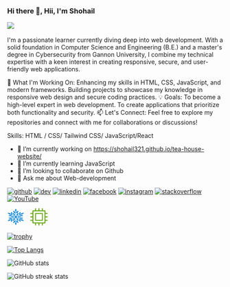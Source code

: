 ### Hi there 👋, Hii, I'm Shohail
![](https://raw.githubusercontent.com/PolarBearGG/PolarBearGG/master/web-developer.gif)

I'm a passionate learner currently diving deep into web development. With a solid foundation in Computer Science and Engineering (B.E.) and a master's degree in Cybersecurity from Gannon University, I combine my technical expertise with a keen interest in creating responsive, secure, and user-friendly web applications.

🌱 What I'm Working On:
Enhancing my skills in HTML, CSS, JavaScript, and modern frameworks.
Building projects to showcase my knowledge in responsive web design and secure coding practices.
💡 Goals:
To become a high-level expert in web development.
To create applications that prioritize both functionality and security.
📫 Let's Connect:
Feel free to explore my repositories and connect with me for collaborations or discussions!



Skills: HTML / CSS/ Tailwind CSS/ JavaScript/React

- 🔭 I’m currently working on https://shohail321.github.io/tea-house-website/ 
- 🌱 I’m currently learning JavaScript 
- 👯 I’m looking to collaborate on Github 
- 💬 Ask me about Web-development 


[<img src='https://cdn.jsdelivr.net/npm/simple-icons@3.0.1/icons/github.svg' alt='github' height='40'>](https://github.com/Shohail321)  [<img src='https://cdn.jsdelivr.net/npm/simple-icons@3.0.1/icons/dev-dot-to.svg' alt='dev' height='40'>](https://dev.to/Shohail321)  [<img src='https://cdn.jsdelivr.net/npm/simple-icons@3.0.1/icons/linkedin.svg' alt='linkedin' height='40'>](https://www.linkedin.com/in/Shohail321/)  [<img src='https://cdn.jsdelivr.net/npm/simple-icons@3.0.1/icons/facebook.svg' alt='facebook' height='40'>](https://www.facebook.com/Shohail321)  [<img src='https://cdn.jsdelivr.net/npm/simple-icons@3.0.1/icons/instagram.svg' alt='instagram' height='40'>](https://www.instagram.com/Shohail321/)  [<img src='https://cdn.jsdelivr.net/npm/simple-icons@3.0.1/icons/stackoverflow.svg' alt='stackoverflow' height='40'>](https://stackoverflow.com/users/Shohail321)  [<img src='https://cdn.jsdelivr.net/npm/simple-icons@3.0.1/icons/youtube.svg' alt='YouTube' height='40'>](https://www.youtube.com/channel/Shohail321)  

<a href='https://archiveprogram.github.com/'><img src='https://raw.githubusercontent.com/acervenky/animated-github-badges/master/assets/acbadge.gif' width='40' height='40'></a> <a href='https://docs.github.com/en/developers'><img src='https://raw.githubusercontent.com/acervenky/animated-github-badges/master/assets/devbadge.gif' width='40' height='40'></a> 

[![trophy](https://github-profile-trophy.vercel.app/?username=Shohail321)](https://github.com/ryo-ma/github-profile-trophy)

[![Top Langs](https://github-readme-stats.vercel.app/api/top-langs/?username=Shohail321)](https://github.com/anuraghazra/github-readme-stats)

![GitHub stats](https://github-readme-stats.vercel.app/api?username=Shohail321&show_icons=true)  

![GitHub streak stats](https://streak-stats.demolab.com/?user=Shohail321)  

